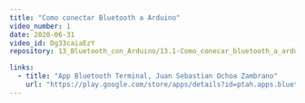 ```yaml
---
title: "Como conectar Bluetooth a Arduino"
video_number: 1
date: 2020-06-31
video_id: Dg33caiaEzY
repository: 13_Bluetooth_con_Arduino/13.1-Como_conecar_bluetooth_a_arduino

links:
  - title: "App Bluetooth Terminal, Juan Sebastian Ochoa Zambrano"
    url: "https://play.google.com/store/apps/details?id=ptah.apps.bluetoothterminal"
---
```

